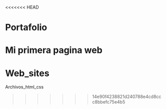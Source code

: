 <<<<<<< HEAD
# Portafolio
Mi primera pagina web
=======
# Web_sites
Archivos_html_css
>>>>>>> 14e90f4238821d240788e4cd8ccc8bbefc75e4b5

